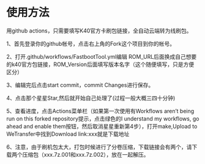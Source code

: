 # 使用方法

用github actions，只需要填写K40官方卡刷包链接，全自动云端转为线刷包。

1、首先登录你的github帐号，点击右上角的Fork这个项目到你的帐号。

2、打开.github/workflows/FastbootTool.yml编辑
ROM_URL后面换成自己想要的k40官方包链接，ROM_Version后面填写版本名字（这个随便填写，只是方便区分）

3、编辑完后点击start commit，commit Changes进行保存。

4、点击那个星星Star,然后就开始自己处理了(过程一般大概三四十分钟)

5、查看进度，点击Actions菜单栏（如果第一次使用有Workflows aren’t being run on this forked repository提示，点击绿色的I understand my workflows, go ahead and enable them按钮，然后取消星星重新第4步），打开make,Upload to WeTransfer中找到Download link:xxx就是下载地址

6、注意，由于刷机包太大，打包时候进行了分卷压缩，下载链接会有两个，请下载两个压缩包（xxx.7z.001和xxx.7z.002），放在一起解压。
